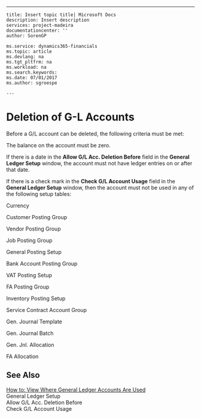 ---
    title: Insert topic title| Microsoft Docs
    description: Insert description
    services: project-madeira
    documentationcenter: ''
    author: SorenGP

    ms.service: dynamics365-financials
    ms.topic: article
    ms.devlang: na
    ms.tgt_pltfrm: na
    ms.workload: na
    ms.search.keywords:
    ms.date: 07/01/2017
    ms.author: sgroespe

    ---
# Deletion of G-L Accounts
Before a G\/L account can be deleted, the following criteria must be met:  
  
 The balance on the account must be zero.  
  
 If there is a date in the **Allow G\/L Acc. Deletion Before** field in the **General Ledger Setup** window, the account must not have ledger entries on or after that date.  
  
 If there is a check mark in the **Check G\/L Account Usage** field in the **General Ledger Setup** window, then the account must not be used in any of the following setup tables:  
  
 Currency  
  
 Customer Posting Group  
  
 Vendor Posting Group  
  
 Job Posting Group  
  
 General Posting Setup  
  
 Bank Account Posting Group  
  
 VAT Posting Setup  
  
 FA Posting Group  
  
 Inventory Posting Setup  
  
 Service Contract Account Group  
  
 Gen. Journal Template  
  
 Gen. Journal Batch  
  
 Gen. Jnl. Allocation  
  
 FA Allocation  
  
## See Also  
 [How to: View Where General Ledger Accounts Are Used](../how-to-view-where-general-ledger-accounts-are-used.md)   
 General Ledger Setup   
 Allow G\/L Acc. Deletion Before   
 Check G\/L Account Usage